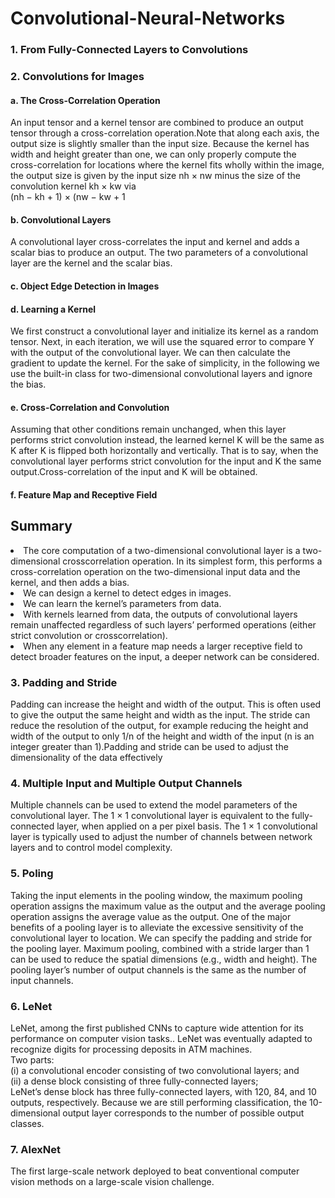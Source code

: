 # Convolutional-Neural-Networks
### 1. From Fully-Connected Layers to Convolutions </br>
### 2. Convolutions for Images
#### a. The Cross-Correlation Operation <br>
 An input tensor and a kernel tensor are combined to produce an output tensor through a cross-correlation operation.Note that along each axis, the output size is slightly smaller than the input size. Because the kernel has width and height greater than one, we can only properly compute the cross-correlation for locations where the kernel fits wholly within the image, the output size is given by the input size nh × nw minus the size of the convolution kernel kh × kw via <br>
            (nh − kh + 1) × (nw − kw + 1
#### b. Convolutional Layers <br>
A convolutional layer cross-correlates the input and kernel and adds a scalar bias to produce an output. The two parameters of a convolutional layer are the kernel and the scalar bias.
#### c. Object Edge Detection in Images <br>
#### d. Learning a Kernel <br>
We first construct a convolutional layer and initialize its kernel as a random tensor. Next, in each iteration, we will use the squared error to compare Y with the output of the convolutional layer. We can then calculate the gradient to update the kernel. For the sake of simplicity, in the following we use the built-in class for two-dimensional convolutional layers and ignore the bias. <br>

#### e. Cross-Correlation and Convolution <br>
Assuming that other conditions remain unchanged, when this layer performs strict convolution instead, the learned kernel K will be the same as K after K is flipped both horizontally and vertically. That is to say, when the convolutional layer performs strict convolution for the input and K the same output.Cross-correlation of the input and K will be obtained.

#### f. Feature Map and Receptive Field <br>
## Summary <br>
<li> The core computation of a two-dimensional convolutional layer is a two-dimensional crosscorrelation operation. In its simplest form, this performs a cross-correlation operation on the two-dimensional input data and the kernel, and then adds a bias.
<li> We can design a kernel to detect edges in images.
<li> We can learn the kernelʼs parameters from data.
<li> With kernels learned from data, the outputs of convolutional layers remain unaffected regardless of such layersʼ performed operations (either strict convolution or crosscorrelation).
<li> When any element in a feature map needs a larger receptive field to detect broader features on the input, a deeper network can be considered.
 
 ### 3. Padding and Stride <br>
 Padding can increase the height and width of the output. This is often used to give the output the same height and width as the input. The stride can reduce the resolution of the output, for example reducing the height and width of the output to only 1/n of the height and width of the input (n is an integer greater than 1).Padding and stride can be used to adjust the dimensionality of the data effectively
 
### 4. Multiple Input and Multiple Output Channels <br>
Multiple channels can be used to extend the model parameters of the convolutional layer. The 1 × 1 convolutional layer is equivalent to the fully-connected layer, when applied on a per pixel basis. The 1 × 1 convolutional layer is typically used to adjust the number of channels between network layers and to control model complexity.
 
### 5. Poling <br>
Taking the input elements in the pooling window, the maximum pooling operation assigns
the maximum value as the output and the average pooling operation assigns the average
value as the output. One of the major benefits of a pooling layer is to alleviate the excessive sensitivity of the
convolutional layer to location. We can specify the padding and stride for the pooling layer. Maximum pooling, combined with a stride larger than 1 can be used to reduce the spatial dimensions (e.g., width and height). The pooling layerʼs number of output channels is the same as the number of input channels.

### 6. LeNet <br> 
LeNet, among the first published CNNs to capture wide attention
for its performance on computer vision tasks.. LeNet was eventually adapted to recognize digits for processing deposits in ATM machines. <br>
Two parts: <br> (i) a convolutional encoder consisting of
two convolutional layers; and <br>
 (ii) a dense block consisting of three fully-connected layers; <br>
 LeNetʼs dense block has three fully-connected layers, with 120, 84, and 10 outputs, respectively. Because we are still performing classification, the 10-dimensional output layer corresponds to the number of possible output classes.

### 7. AlexNet <br>
The first large-scale network deployed to beat conventional computer vision methods on a large-scale vision challenge.



